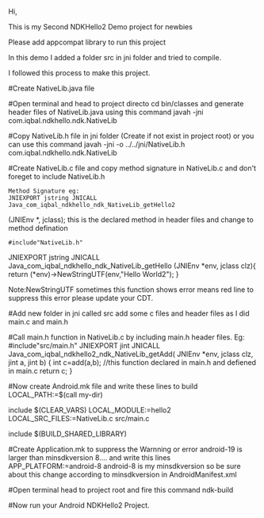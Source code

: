 Hi,

This is my Second NDKHello2 Demo project for newbies

Please add appcompat library to run this project

In this demo I added a folder src in jni folder and tried to compile.

I followed this process to make this project.

#Create NativeLib.java file

#Open terminal and head to project directo
	cd bin/classes and
	generate header files of NativeLib.java using this command
	javah -jni com.iqbal.ndkhello.ndk.NativeLib
	
#Copy NativeLib.h file in jni folder (Create if not exist in project root)
or you can use this command javah -jni -o ../../jni/NativeLib.h com.iqbal.ndkhello.ndk.NativeLib

#Create NativeLib.c file and copy method signature in NativeLib.c
and don't foreget to include NativeLib.h
	
	Method Signature eg:
	JNIEXPORT jstring JNICALL Java_com_iqbal_ndkhello_ndk_NativeLib_getHello2
(JNIEnv *, jclass);
	this is the declared method in header files and change to method defination
	
	#include"NativeLib.h"
JNIEXPORT jstring JNICALL Java_com_iqbal_ndkhello_ndk_NativeLib_getHello
  (JNIEnv *env, jclass clz){
	return (*env)->NewStringUTF(env,"Hello World2");
}

Note:NewStringUTF sometimes this function shows error means red line to suppress this error please update your CDT.

#Add new folder in jni called src add some c files and header files as I did main.c and main.h

#Call main.h function in NativeLib.c by including main.h header files.
	Eg:
	#include"src/main.h"
	JNIEXPORT jint JNICALL Java_com_iqbal_ndkhello2_ndk_NativeLib_getAdd(
		JNIEnv *env, jclass clz, jint a, jint b) {
	int c=add(a,b); //this function declared in main.h and defiened in main.c
	return c;
	}
	
#Now create Android.mk file and write these lines to build
LOCAL_PATH:=$(call my-dir)

include $(CLEAR_VARS)
LOCAL_MODULE:=hello2
LOCAL_SRC_FILES:=NativeLib.c src/main.c

include $(BUILD_SHARED_LIBRARY)

#Create Application.mk to suppress the Warnning or error android-19 is larger than minsdkversion 8....
and write this lines
APP_PLATFORM:=android-8
android-8 is my minsdkversion so be sure about this change according to minsdkversion in AndroidManifest.xml


#Open terminal head to project root and fire this command 
ndk-build

#Now run your Android NDKHello2 Project.
	
